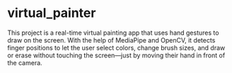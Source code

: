 # virtual_painter
This project is a real-time virtual painting app that uses hand gestures to draw on the screen. With the help of MediaPipe and OpenCV, it detects finger positions to let the user select colors, change brush sizes, and draw or erase without touching the screen—just by moving their hand in front of the camera.
